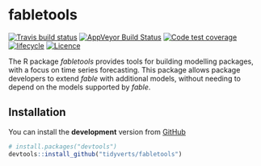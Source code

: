 
<!-- README.md is generated from README.Rmd. Please edit that file -->

# fabletools

[![Travis build
status](https://travis-ci.org/tidyverts/fabletools.svg?branch=master)](https://travis-ci.org/tidyverts/fabletools)
[![AppVeyor Build
Status](https://ci.appveyor.com/api/projects/status/github/tidyverts/fabletools?branch=master&svg=true)](https://ci.appveyor.com/project/tidyverts/fabletools)
[![Code test
coverage](https://codecov.io/gh/tidyverts/fabletools/branch/master/graph/badge.svg)](https://codecov.io/gh/tidyverts/fabletools?branch=master)
[![lifecycle](https://img.shields.io/badge/lifecycle-experimental-orange.svg)](https://www.tidyverse.org/lifecycle/#experimental)
[![Licence](https://img.shields.io/badge/licence-GPL--3-blue.svg)](https://www.gnu.org/licenses/gpl-3.0.en.html)

The R package *fabletools* provides tools for building modelling
packages, with a focus on time series forecasting. This package allows
package developers to extend *fable* with additional models, without
needing to depend on the models supported by *fable*.

## Installation

You can install the **development** version from
[GitHub](https://github.com/tidyverts/fabletools)

``` r
# install.packages("devtools")
devtools::install_github("tidyverts/fabletools")
```
